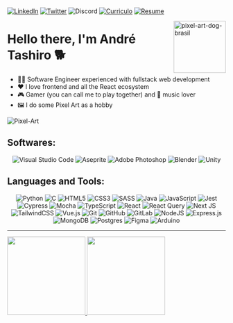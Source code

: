<div style="display: inline_block"><br>
    
[![LinkedIn](https://img.shields.io/badge/linkedin-%230077B5.svg?style=for-the-badge&logo=linkedin&logoColor=white)](https://www.linkedin.com/in/andreseichi/)
[![Twitter](https://img.shields.io/badge/Twitter-%231DA1F2.svg?style=for-the-badge&logo=Twitter&logoColor=white)](https://twitter.com/andre_seichi)
![Discord](https://img.shields.io/badge/Tashiro%231941-%235865F2.svg?style=for-the-badge&labelColor=%235865F2&logo=discord&logoColor=white)
[![Curriculo](https://img.shields.io/badge/Currículo_🇧🇷-%2320232a.svg?style=for-the-badge&logo=DocuSign&logoColor=%0D0D0D)](https://github.com/andreseichi/andreseichi/raw/master/Curriculo.pdf)
[![Resume](https://img.shields.io/badge/Resume_🇺🇸-%2320232a.svg?style=for-the-badge&logo=DocuSign&logoColor=%0D0D0D)](https://github.com/andreseichi/andreseichi/raw/master/Resume.pdf)
    
<img height="120em" alt="pixel-art-dog-brasil" align="right" src="https://cdn.discordapp.com/attachments/831183446725361744/1046223743581683813/dog-ufpa-pixelado-copa.png">
</div>

# Hello there, I'm André Tashiro 🐕
- 👨‍💻 Software Engineer experienced with fullstack web development
- ❤️ I love frontend and all the React ecosystem
- 🎮 Gamer (you can call me to play together) and 🎵 music lover
- 🖼 I do some Pixel Art as a hobby

![Pixel-Art](https://cdn.discordapp.com/attachments/831183446725361744/902333902188867646/shelter-pixelart-bg.png)

## Softwares:

<div align="center">
    
![Visual Studio Code](https://img.shields.io/badge/Visual%20Studio%20Code-0078d7.svg?style=for-the-badge&logo=visual-studio-code&logoColor=white)
![Aseprite](https://img.shields.io/badge/Aseprite-FFFFFF?style=for-the-badge&logo=Aseprite&logoColor=#7D929E)
![Adobe Photoshop](https://img.shields.io/badge/adobe%20photoshop-%2331A8FF.svg?style=for-the-badge&logo=adobe%20photoshop&logoColor=white)
![Blender](https://img.shields.io/badge/blender-%23F5792A.svg?style=for-the-badge&logo=blender&logoColor=white)
![Unity](https://img.shields.io/badge/unity-%23000000.svg?style=for-the-badge&logo=unity&logoColor=white)
    
</div>

## Languages and Tools:

<div align="center">

![Python](https://img.shields.io/badge/python-3670A0?style=for-the-badge&logo=python&logoColor=ffdd54)
![C](https://img.shields.io/badge/c-%2300599C.svg?style=for-the-badge&logo=c&logoColor=white)
![HTML5](https://img.shields.io/badge/html5-%23E34F26.svg?style=for-the-badge&logo=html5&logoColor=white)
![CSS3](https://img.shields.io/badge/css3-%231572B6.svg?style=for-the-badge&logo=css3&logoColor=white)
![SASS](https://img.shields.io/badge/SASS-hotpink.svg?style=for-the-badge&logo=SASS&logoColor=white)
![Java](https://img.shields.io/badge/java-%23ED8B00.svg?style=for-the-badge&logo=java&logoColor=white)
![JavaScript](https://img.shields.io/badge/javascript-%23323330.svg?style=for-the-badge&logo=javascript&logoColor=%23F7DF1E)
![Jest](https://img.shields.io/badge/-jest-%23C21325?style=for-the-badge&logo=jest&logoColor=white)
![Cypress](https://img.shields.io/badge/-cypress-%23E5E5E5?style=for-the-badge&logo=cypress&logoColor=058a5e)
![Mocha](https://img.shields.io/badge/-mocha-%238D6748?style=for-the-badge&logo=mocha&logoColor=white)
![TypeScript](https://img.shields.io/badge/typescript-%23007ACC.svg?style=for-the-badge&logo=typescript&logoColor=white)
![React](https://img.shields.io/badge/react-%2320232a.svg?style=for-the-badge&logo=react&logoColor=%2361DAFB)
![React Query](https://img.shields.io/badge/-React%20Query-FF4154?style=for-the-badge&logo=react%20query&logoColor=white)
![Next JS](https://img.shields.io/badge/Next-black?style=for-the-badge&logo=next.js&logoColor=white)
![TailwindCSS](https://img.shields.io/badge/tailwindcss-%2338B2AC.svg?style=for-the-badge&logo=tailwind-css&logoColor=white)
![Vue.js](https://img.shields.io/badge/vuejs-%2335495e.svg?style=for-the-badge&logo=vuedotjs&logoColor=%234FC08D)
![Git](https://img.shields.io/badge/git-%23F05033.svg?style=for-the-badge&logo=git&logoColor=white)
![GitHub](https://img.shields.io/badge/github-%23121011.svg?style=for-the-badge&logo=github&logoColor=white)
![GitLab](https://img.shields.io/badge/gitlab-%23181717.svg?style=for-the-badge&logo=gitlab&logoColor=white)
![NodeJS](https://img.shields.io/badge/node.js-6DA55F?style=for-the-badge&logo=node.js&logoColor=white)
![Express.js](https://img.shields.io/badge/express.js-%23404d59.svg?style=for-the-badge&logo=express&logoColor=%2361DAFB)
![MongoDB](https://img.shields.io/badge/MongoDB-%234ea94b.svg?style=for-the-badge&logo=mongodb&logoColor=white)
![Postgres](https://img.shields.io/badge/postgres-%23316192.svg?style=for-the-badge&logo=postgresql&logoColor=white)
![Figma](https://img.shields.io/badge/figma-%23F24E1E.svg?style=for-the-badge&logo=figma&logoColor=white)
![Arduino](https://img.shields.io/badge/-Arduino-00979D?style=for-the-badge&logo=Arduino&logoColor=white)

</div>

---

 <div>
  <a href="https://github.com/andreseichi">
  <img height="180em" src="https://github-readme-stats.vercel.app/api?username=andreseichi&show_icons=true&theme=highcontrast"/>
  <img height="180em" src="https://github-readme-stats.vercel.app/api/top-langs/?username=andreseichi&layout=compact&hide=php&theme=highcontrast"/>
</div>

